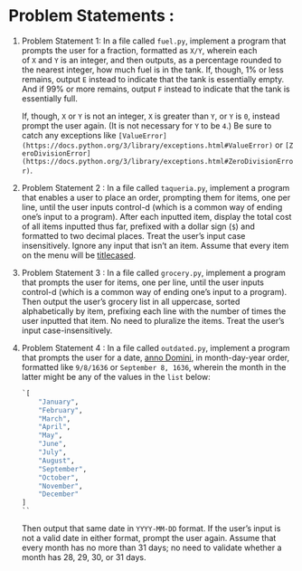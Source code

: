 # Problem Statements : 
1. Problem Statement 1: In a file called `fuel.py`, implement a program that prompts the user for a fraction, formatted as `X/Y`, wherein each of `X` and `Y` is an integer, and then outputs, as a percentage rounded to the nearest integer, how much fuel is in the tank. If, though, 1% or less remains, output `E` instead to indicate that the tank is essentially empty. And if 99% or more remains, output `F` instead to indicate that the tank is essentially full.
    
    If, though, `X` or `Y` is not an integer, `X` is greater than `Y`, or `Y` is `0`, instead prompt the user again. (It is not necessary for `Y` to be `4`.) Be sure to catch any exceptions like `[ValueError](https://docs.python.org/3/library/exceptions.html#ValueError)` or `[ZeroDivisionError](https://docs.python.org/3/library/exceptions.html#ZeroDivisionError)`.
    
2. Problem Statement 2 : In a file called `taqueria.py`, implement a program that enables a user to place an order, prompting them for items, one per line, until the user inputs control-d (which is a common way of ending one’s input to a program). After each inputted item, display the total cost of all items inputted thus far, prefixed with a dollar sign (`$`) and formatted to two decimal places. Treat the user’s input case insensitively. Ignore any input that isn’t an item. Assume that every item on the menu will be [titlecased](https://docs.python.org/3/library/stdtypes.html#str.title).
3. Problem Statement 3 : In a file called `grocery.py`, implement a program that prompts the user for items, one per line, until the user inputs control-d (which is a common way of ending one’s input to a program). Then output the user’s grocery list in all uppercase, sorted alphabetically by item, prefixing each line with the number of times the user inputted that item. No need to pluralize the items. Treat the user’s input case-insensitively.
4. Problem Statement 4 : In a file called `outdated.py`, implement a program that prompts the user for a date, [anno Domini](https://en.wikipedia.org/wiki/Anno_Domini), in month-day-year order, formatted like `9/8/1636` or `September 8, 1636`, wherein the month in the latter might be any of the values in the `list` below:
    
    ```python
    `[
        "January",
        "February",
        "March",
        "April",
        "May",
        "June",
        "July",
        "August",
        "September",
        "October",
        "November",
        "December"
    ]
    ``
    ```
    
    Then output that same date in `YYYY-MM-DD` format. If the user’s input is not a valid date in either format, prompt the user again. Assume that every month has no more than 31 days; no need to validate whether a month has 28, 29, 30, or 31 days.
